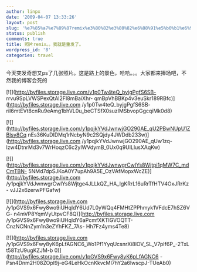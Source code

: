 ```yaml
---
author: linpx
date: '2009-04-07 13:33:26'
layout: post
slug: '%e7%85%a7%e7%89%87remix%e3%80%82%e3%80%82%e6%88%91%e5%b0%b1%e6%98%af%e9%87%8d%e5%8f%91%e4%ba%86%e3%80%82'
status: publish
comments: true
title: 照片remix。。我就是重发了。
wordpress_id: '8'
categories: travel
---
```


今天突发奇想又ps了几张照片。这是路上的景色，哈哈。。。大家都来捧场吧，不然我的博客会死的

[![](http://byfiles.storage.live.com/y1p0Tw4teQ_byjgPgfS6SB-
rrvu9SpLVWSPexQtAl2FI8mBaiXhr-
qmBpVhBBKp4v3euSkr189RBfc)](http://byfiles.storage.live.com
/y1p0Tw4teQ_byjgPgfS6SB-
riI6mtEVt8cnRu9eAmg1bhVL0u_beCTSfX0suzIMSbvopGgcqiMk0d8)

[![](http://byfiles.storage.live.com/y1pqjkYVdJwnwjGO290AE_qU2PBwNUpU1ZBlsy8Cq
nEs36KuDIDMq1rNcbyN9c2SQjdy4JWDdb233w)](http://byfiles.storage.live.com
/y1pqjkYVdJwnwjGO290AE_qUw1zq-
lzw4DtnrMd3v7WrHoqzC6c2ylWVdymB_0Ux0q9UILlusXAqKw)

[![](http://byfiles.storage.live.com/y1pqjkYVdJwnwgrCwIYs8Wjtpi1qMW7C_mdCmTBN-
5NMd7dpSJKoA0Y7upAh9A5E_OzVAfMopxWcZE)](http://byfiles.storage.live.com
/y1pqjkYVdJwnwgrCwIYs8Wjtge4JLLkQZ_HA_IgKRrL16uRrTfHTV4OxJRrKz-
vJJ2x6zerwPFGafw)

[![](http://byfiles.storage.live.com
/y1pGVS9x6Fwy8wo9iUHqldY6Ud7L0yWQq4FMHtZPPhmyk1VFdcE7hSZ6VG-
n4mVP8YqmVyUtpvCF8Q)](http://byfiles.storage.live.com
/y1pGVS9x6Fwy8wo9iUHqldY6aPcmfXKTlGVOQTT-CnzNCNnZym1n3eZYhFKZ_7As-
Hh7Fz4yms4Te8)

[![](http://byfiles.storage.live.com
/y1pGVS9x6Fwy8yK6pLfAGNC6_Wo1Pf1YyqUcsnrXi8lOV_SL_V7pIf6P_-2TxLt58TzU9ugKZJM-b
0)](http://byfiles.storage.live.com/y1pGVS9x6Fwy8yK6pLfAGNC6
-Psn4Dnm2H08ZOpI9j-eG4LeHkOcnKkvcMI7hY2a6lwscpJ-TUeAb0)

